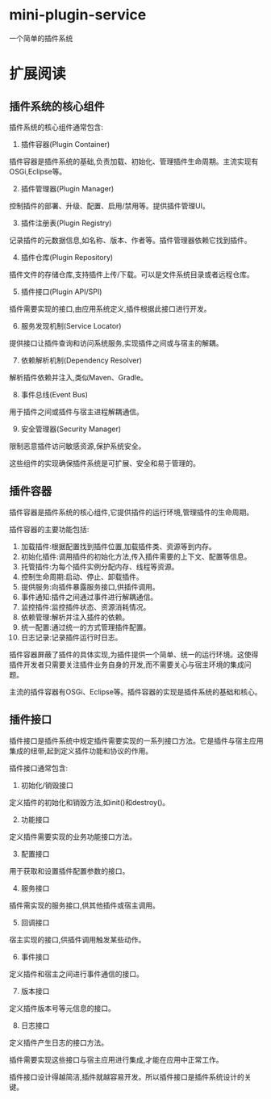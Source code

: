 # mini-plugin-service
一个简单的插件系统

# 扩展阅读
## 插件系统的核心组件
插件系统的核心组件通常包含:

1. 插件容器(Plugin Container)

插件容器是插件系统的基础,负责加载、初始化、管理插件生命周期。主流实现有OSGi,Eclipse等。

2. 插件管理器(Plugin Manager) 

控制插件的部署、升级、配置、启用/禁用等。提供插件管理UI。

3. 插件注册表(Plugin Registry)

记录插件的元数据信息,如名称、版本、作者等。插件管理器依赖它找到插件。

4. 插件仓库(Plugin Repository)

插件文件的存储仓库,支持插件上传/下载。可以是文件系统目录或者远程仓库。

5. 插件接口(Plugin API/SPI)

插件需要实现的接口,由应用系统定义,插件根据此接口进行开发。

6. 服务发现机制(Service Locator)

提供接口让插件查询和访问系统服务,实现插件之间或与宿主的解耦。

7. 依赖解析机制(Dependency Resolver) 

解析插件依赖并注入,类似Maven、Gradle。

8. 事件总线(Event Bus)

用于插件之间或插件与宿主进程解耦通信。

9. 安全管理器(Security Manager)

限制恶意插件访问敏感资源,保护系统安全。

这些组件的实现确保插件系统是可扩展、安全和易于管理的。


## 插件容器

插件容器是插件系统的核心组件,它提供插件的运行环境,管理插件的生命周期。

插件容器的主要功能包括:

1. 加载插件:根据配置找到插件位置,加载插件类、资源等到内存。
2. 初始化插件:调用插件的初始化方法,传入插件需要的上下文、配置等信息。
3. 托管插件:为每个插件实例分配内存、线程等资源。
4. 控制生命周期:启动、停止、卸载插件。
5. 提供服务:向插件暴露服务接口,供插件调用。
6. 事件通知:插件之间通过事件进行解耦通信。
7. 监控插件:监控插件状态、资源消耗情况。
8. 依赖管理:解析并注入插件的依赖。
9. 统一配置:通过统一的方式管理插件配置。
10. 日志记录:记录插件运行时日志。

插件容器屏蔽了插件的具体实现,为插件提供一个简单、统一的运行环境。这使得插件开发者只需要关注插件业务自身的开发,而不需要关心与宿主环境的集成问题。

主流的插件容器有OSGi、Eclipse等。插件容器的实现是插件系统的基础和核心。


## 插件接口
插件接口是插件系统中规定插件需要实现的一系列接口方法。它是插件与宿主应用集成的纽带,起到定义插件功能和协议的作用。

插件接口通常包含:

1. 初始化/销毁接口

定义插件的初始化和销毁方法,如init()和destroy()。

2. 功能接口

定义插件需要实现的业务功能接口方法。

3. 配置接口 

用于获取和设置插件配置参数的接口。

4. 服务接口

插件需实现的服务接口,供其他插件或宿主调用。

5. 回调接口

宿主实现的接口,供插件调用触发某些动作。

6. 事件接口

定义插件和宿主之间进行事件通信的接口。

7. 版本接口

定义插件版本号等元信息的接口。

8. 日志接口

定义插件产生日志的接口方法。

插件需要实现这些接口与宿主应用进行集成,才能在应用中正常工作。

插件接口设计得越简洁,插件就越容易开发。所以插件接口是插件系统设计的关键。
